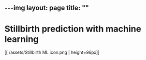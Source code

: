 ---img
layout: page
title: ""
---

# Stillbirth prediction with machine learning  
[[ /assets/Stillbirth ML icon.png \| height=96px]]

